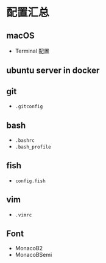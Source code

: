 # 配置汇总

## macOS

- Terminal 配置

## ubuntu server in docker

## git

- `.gitconfig`

## bash

- `.bashrc`
- `.bash_profile`

## fish

- `config.fish`

## vim

- `.vimrc`

## Font

- MonacoB2
- MonacoBSemi